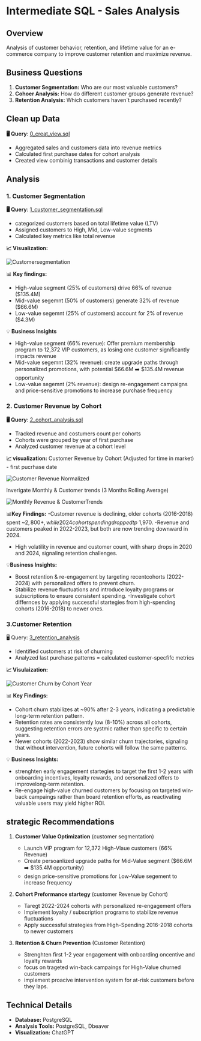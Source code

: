 # Intermediate SQL - Sales Analysis

## Overview
Analysis of  customer behavior, retention, and lifetime value for an e-commerce company to improve customer retention and maximize revenue.

## Business Questions
1. **Customer Segmentation:** Who are our most valuable customers?
2. **Cohoer Analysis:** How do different customer groups generate revenue?
3. **Retention Analysis:** Which customers haven`t purchased recently?

## Clean up Data

**🖥️ Query**: [0_creat_view.sql](0_creat_view.sql)

- Aggregated sales and customers data into revenue metrics
- Calculated first purchase dates for cohort analysis
- Created view combinig transactions and customer details

## Analysis

### 1. Customer Segmentation

**🖥️ Query**: [1_customer_segmentation.sql](1_customer_segemntation.sql)

- categorized customers based on total lifetime value (LTV)
- Assigned customers to High, Mid, Low-value segments
- Calculated key metrics like total revenue

**📈 Visualization:**

![Customersegmentation](<../images/Customer segmentation.png>)

📊 **Key findings:** 
- High-value segment (25% of customers) drive 66% of revenue ($135.4M)
- Mid-value segemnt (50% of customers) generate 32% of revenue ($66.6M)
- Low-value segemnt (25% of customers) account for 2% of revenue ($4.3M)

💡 **Business Insights**
- High-value segment (66% revenue): Offer premium membership program to 12,372 VIP customers, as losing one customer significantly impacts revenue
- Mid-value segemnt (32% revenue): create upgrade paths through personalized promotions, with potential $66.6M ➡️ $135.4M revenue opportunity
- Low-value segemnt (2% revenue): design re-engagement campaigns and price-sensitive promotions to increase purchase frequency

### 2. Customer Revenue by Cohort
**🖥️ Query**: [2_cohort_analysis.sql](2_cohort_analysis.sql)

- Tracked revenue and costumers count per cohorts
- Cohorts were grouped by year of first purchase
- Analyzed customer revenue at a cohort level

**📈 visualization:**
Customer Revenue by Cohort (Adjusted for time in market) - first pucrhase date

![Customer Revenue Normalized](../images/image.png)

Inverigate Monthly & Customer trends (3 Months Rolling Average)

![Monthly Revenue & CustomerTrends](../images/Figure_1.png)

📊**Key Findings:**
-Customer revenue is declining, older cohorts (2016-2018) spent ~$2,800+, while 2024 cohort spending  dropped tp ~$1,970.
-Revenue and customers peaked in 2022-2023, but both are now trending downward in 2024.
- High volatility in revenue and customer count, with sharp drops in 2020 and 2024, signaling retention challenges.

💡**Business Insights:**
- Boost retention & re-engagement by targeting recentcohorts (2022-2024) with personalized offers to prevent churn.
- Stabilize revenue fluctuations and introduce loyalty programs or subscriptions to ensure consistent spending.
-Investigate cohort differnces by applying successful startegies from high-spending cohorts (2016-2018) to newer ones.

### 3.Customer Retention 
🖥️ Query: [3_retention_analysis](3_retention_analysis.sql)

- Identified customers at risk of churning
- Analyzed last purchase patterns
= calculated customer-specfifc metrics 

**📈 Visulaization:**

![Customer Churn by Cohort Year](../images/Figure_2.png)

📊 **Key Findings:**
- Cohort churn stabilizes at ~90% after 2-3 years, indicating a predictable long-term retention pattern.
- Retention rates are consistently low (8-10%) across all cohorts, suggesting retention errors are systmic rather than specific to certain years.
- Newer cohorts (2022-2023) show similar churn trajectories, signaling that without intervention, future cohorts will follow the same patterns.

💡 **Business Insights:**
- strenghten early engagement startegies to target the first 1-2 years with onboarding incentives, loyalty rewards, and oersonalized offers to improvelong-term retention.
- Re-engage high-value churned customers by focusing on targeted win-back campaings rather than board retention efforts, as reactivating valuable users may yield higher ROI.

## strategic Recommendations

1. **Customer Value Optimization** (customer segmentation)
    - Launch VIP program for 12,372 High-Vlaue customers (66% Revenue)
    - Create persoanlized upgrade paths for Mid-Value segment ($66.6M ➡️ $135.4M opportunity)
    - design price-sensitive promotions for Low-Value segement to increase frequency

2. **Cohort Preformance startegy** (customer Revenue by Cohort)
    - Taregt 2022-2024 cohorts with personalized re-engagement offers
    - Implement loyalty / subscription programs to stabilize revenue fluctuations
    - Apply successful strategies from High-Spending 2016-2018 cohorts to newer customers

3. **Retention & Churn Prevention** (Customer Retention)
    - Strenghten first 1-2 year engagement with onboarding oncentive and loyalty rewards
    - focus on trageted win-back campaings for High-Value churned customers
    - implement proacive intervention system for at-risk customers before they laps.

## Technical Details 

- **Database:** PostgreSQL
- **Analysis Tools:** PostgreSQL, Dbeaver
- **Visualization:** ChatGPT

